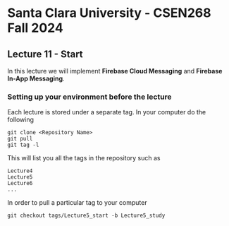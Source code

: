 # Santa Clara University - CSEN268 Fall 2024

## Lecture 11 - Start

In this lecture we will implement **Firebase Cloud Messaging** and **Firebase In-App Messaging**.

### Setting up your environment before the lecture

Each lecture is stored under a separate tag. In your computer do the following

    git clone <Repository Name>
    git pull
    git tag -l

This will list you all the tags in the repository such as

    Lecture4
    Lecture5
    Lecture6
    ...

In order to pull a particular tag to your computer

    git checkout tags/Lecture5_start -b Lecture5_study



